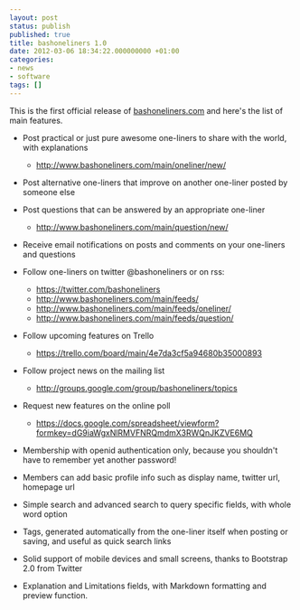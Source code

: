 ```yaml
---
layout: post
status: publish
published: true
title: bashoneliners 1.0
date: 2012-03-06 18:34:22.000000000 +01:00
categories:
- news
- software
tags: []
---
```

This is the first official release of [bashoneliners.com](http://www.bashoneliners.com/) and here's the list of main features.

- Post practical or just pure awesome one-liners to share with the world, with explanations

    - http://www.bashoneliners.com/main/oneliner/new/

- Post alternative one-liners that improve on another one-liner posted by someone else
- Post questions that can be answered by an appropriate one-liner

    - http://www.bashoneliners.com/main/question/new/

- Receive email notifications on posts and comments on your one-liners and questions
- Follow one-liners on twitter @bashoneliners or on rss:

    - https://twitter.com/bashoneliners
    - http://www.bashoneliners.com/main/feeds/
    - http://www.bashoneliners.com/main/feeds/oneliner/
    - http://www.bashoneliners.com/main/feeds/question/

- Follow upcoming features on Trello

    - https://trello.com/board/main/4e7da3cf5a94680b35000893

- Follow project news on the mailing list

    - http://groups.google.com/group/bashoneliners/topics

- Request new features on the online poll

    - https://docs.google.com/spreadsheet/viewform?formkey=dG9iaWgxNlRMVFNRQmdmX3RWQnJKZVE6MQ

- Membership with openid authentication only, because you shouldn't have to remember yet another password!
- Members can add basic profile info such as display name, twitter url, homepage url
- Simple search and advanced search to query specific fields, with whole word option
- Tags, generated automatically from the one-liner itself when posting or saving, and useful as quick search links
- Solid support of mobile devices and small screens, thanks to Bootstrap 2.0 from Twitter
- Explanation and Limitations fields, with Markdown formatting and preview function.

